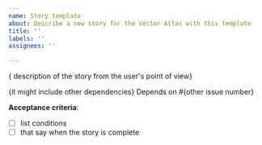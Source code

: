 ```yaml
---
name: Story template
about: Describe a new story for the Vector Atlas with this template
title: ''
labels: ''
assignees: ''

---
```


{ description of the story from the user's point of view}

{it might include other dependencies}
Depends on #{other issue number}

**Acceptance criteria**:
- [ ] list conditions
- [ ] that say when the story is complete
